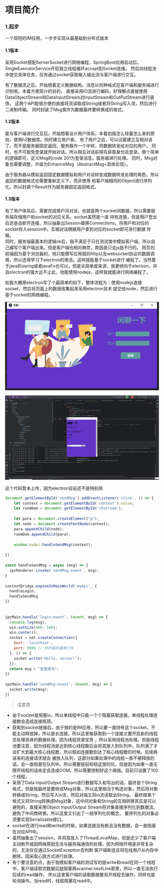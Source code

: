 # 项目简介

### 1.起步
一个简短的IM应用，一步步实现从最基础到分布式版本

#### 1.1版本
采用Socket搭配ServerSocket进行网络编程，SpringBoot应用启动后，SingleExecutorService开启独立线程循环accept到Socket连接。
然后向线程池中提交具体任务，任务通过socket获取输入输出流与客户端进行交互。   

有了数据流之后，开始想着定义数据结构，消息以何种格式在客户端和服务端进行识别呢。本着方便简介的目的，
直接采用IO流进行编码，好理解点直接使用DataObjectStream和DataInputStream对InputStream和OutPutStream进行装饰，
这两个API能很方便的直接将流读取成String或者将String写入流，然后进行二进制传输。
同时封装了Msg类作为数据最终要转换成的格式。

#### 1.2版本
能与客户端进行交互后，开始想着设计用户体系，本着初版怎么轻量怎么来的原则，使用h2数据库。同时建立用户表。
有了用户之后，可以试着建立互相对话了。而不是服务器固定返回，服务器作一个中转，将数据转发给对应的用户。
同时，也不可能免登录就开始对话，所以相互对话前得先获取身份且登录。做个简单的逻辑即可，定义Msg的code 201为登录消息。服务器进行处理。
同时，Msg对象也需要调整，升级为EnhanceMsg（AbstractMsg+具体实现）。  

由于服务器从模拟返回固定数据模拟和用户对话转变成数据转发处理的角色，所以返回的数据格式也需要重新定义下，而非使用
和客户端相同的Object进行序列化。所以封装个Result作为服务器固定返回格式。  

#### 1.3版本
有了用户体系后，需要完成用户间对话，也就是两个socket间数据，所以需要服务端存储用户和socket的对应关系，socket虽然是一直
持有连接，但是用户登出后还是会断开连接。所以抽象出Session替换Connections，将用户和对应的socket存入session中。互相对话根据用户拿到对应的socket即可进行数据
传输。  
同时，服务端最基本的逻辑ok后，我不满足于只在测试类中模拟客户端，所以自己编写个客户端出来。但是客户端也相对麻烦，原因是只会js是不行的。
网页的前端因为基于浏览器的，他只能撰写应用层的http以及websocket协议的数据调用，所以还得学习下electron的用法。这样就能基于socket进行
编程了。当然基于java的swing或者javaFx也可以，但是论简单度来讲，我更倾向于electron，并且electron的强大远不止此，他能使用nodejs，这样我就能进行网络编程了。  

如我大概用electron写了个最简单的如下，整体流程为：使用nodejs连接socket，然后将页面上的数据收集起来采用electron技术
提交给node，然后进行基于socket的网络编程。

![small1](./sql/smallTalk1.png)

![small2](./sql/smallTalk2.png)

这个代码暂未上传，因为electron目前还不是特别熟
```javascript
document.getElementById('sendMsg').addEventListener('click', () => {
    let context = document.getElementById('context').value;
    let roomDom = document.getElementById('chatroom');

    let para = document.createElement("p");
    let node = document.createTextNode(context);
    para.appendChild(node);
    roomDom.appendChild(para);

    window.myApi.handleSendMsg(context);

})

const handleSendMsg = async (msg) => {
  ipcRenderer.invoke('sendMsg-event', msg);
}

contextBridge.exposeInMainWorld('myApi', {
  handleLogin,
  handleSendMsg
})


ipcMain.handle('login-event', (event, msg) => {
  console.log(msg);
  win.setSize(400, 500);
  win.center();
  socket = net.createConnection({
    host: 'localhost',
    port: 9999 // 你的服务器端口号
  }, () => {
    socket.write('Hello, server!');
  });
  return msg + "登录成功";
})

ipcMain.handle('sendMsg-event', (event, msg) => {
  socket.write(msg);
})

```


> 注意项

* 由于socket是阻塞io，所以单线程中只能一个个阻塞获取连接。单线程处理连接数会造成连接瓶颈。
* 获取到socket链接后，由于做的是IM应用，所以要一直持有这个socket，不能主动释放掉，所以是长连接，所以这里每获取到一个连接又要开启新的线程去处理具体的数据处理。因为线程资源宝贵
  ，所以采用线程池处理。但是线程池要注意，因为线程池是达到核心线程数后会将其放入到队列中，队列满了才会扩大到最大核心线程数，所以假如连接数到达了核心线程数的时候，后续再进来的连接请求就会
  被放入队列，这部分如果处理中的线程一直不被释放的话，会一直阻塞在队列中。所以需要提前知晓这里的坑，但是因为如果一直无限开线程的话肯定会造成OOM，所以需要控制好这个阈值。目前只设置了100个线程。
* 采用了Data Input/Output Stream进行数据写入和写出的话，最终是个String格式，但是我最终是要转成Msg对象，所以这里相当于构造对象，然后将对象转换成String，然后写入io流，然后对端又将io流读取出String，
最终按某个格式又将String转换成Msg对象，这中间对象和String的互相转换其实是可以避免的，直接采用Object Input/Output Stream将对象直接序列化到数据流。避免了中间商转换。所以这里又引出了一层序列化的概念，
要序列化的对象必须要实现Serializable接口。
* socket在进行read和write的时候，如果连接没有断且没有数据，会一直阻塞在对应API中。
* 虽然抽象出了session，并将其放入了ThreadLocalMap，但是还少了客户端主动断开或因网络原因无法与服务端通信的处理，因为网络环境是非常复杂的，无法仅仅通过SocketException去判断
客户端断连且将在线用户从内存中删除。因采取心跳方式进行处理。
* 有个要注意的点，由于我模拟客户端的测试写的是write和read在同一个线程中，客户端读取完数据后就阻塞再scanner.nextLine那里，所以一直无法执行后续的read操作。
所以这里客户端的读取数据要另开线程去操作，同样也是轮询操作。当read时，线程阻塞在read中。

  


